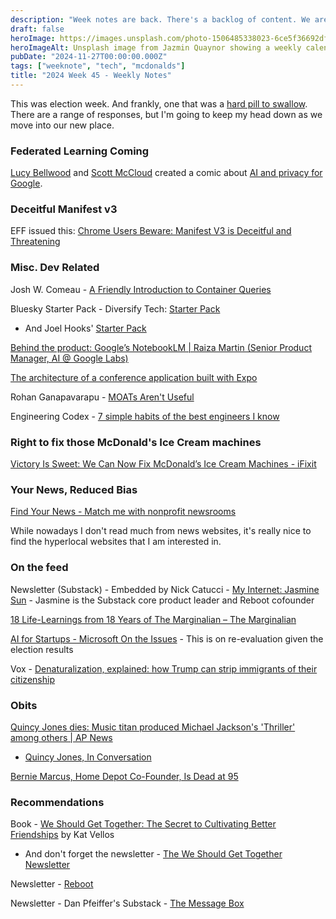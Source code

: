 ```yaml
---
description: "Week notes are back. There's a backlog of content. We are mostly busy from moving, so these will be more sporadic. We cover election week, a warning from the EFF, a look BTS for Google's NootbookLM, and some more obits and recommendations."
draft: false
heroImage: https://images.unsplash.com/photo-1506485338023-6ce5f36692df?ixlib=rb-4.0.3&ixid=M3wxMjA3fDB8MHxwaG90by1wYWdlfHx8fGVufDB8fHx8fA%3D%3D&auto=format&fit=crop&w=2370&q=80
heroImageAlt: Unsplash image from Jazmin Quaynor showing a weekly calendar
pubDate: "2024-11-27T00:00:00.000Z"
tags: ["weeknote", "tech", "mcdonalds"]
title: "2024 Week 45 - Weekly Notes"
---
```


This was election week. And frankly, one that was a [hard pill to swallow](https://www.nytimes.com/2024/11/06/us/politics/trump-america-election-victory.html). There are a range of responses, but I'm going to keep my head down as we move into our new place.

### Federated Learning Coming

[Lucy Bellwood](https://lucybellwood.com/) and [Scott McCloud](http://scottmccloud.com/) created a comic about [AI and privacy for Google](https://federated.withgoogle.com/).

### Deceitful Manifest v3

EFF issued this: [Chrome Users Beware: Manifest V3 is Deceitful and Threatening](https://www.eff.org/deeplinks/2021/12/chrome-users-beware-manifest-v3-deceitful-and-threatening)

### Misc. Dev Related

Josh W. Comeau - [A Friendly Introduction to Container Queries](https://www.joshwcomeau.com/css/container-queries-introduction/?from=newsletter)

Bluesky Starter Pack - Diversify Tech: [Starter Pack](https://bsky.app/starter-pack/diversifytech.com/3l7bakgvapc2m)
- And Joel Hooks' [Starter Pack](https://bsky.app/starter-pack/did:plc:urqqcsulsrxjf2mwy6qauxuu/3kvubopznv42u)

[Behind the product: Google’s NotebookLM | Raiza Martin (Senior Product Manager, AI @ Google Labs)](https://www.lennysnewsletter.com/p/googles-notebooklm-raiza-martin)

[The architecture of a conference application built with Expo](https://expo.dev/blog/the-architecture-of-a-conference-application-built-with-expo)

Rohan Ganapavarapu - [MOATs Aren't Useful](https://rohan.ga/blog/moats/)

Engineering Codex - [7 simple habits of the best engineers I know](https://read.engineerscodetwitter.com/p/7-simple-habits-of-the-top-1-of-engineers)

### Right to fix those McDonald's Ice Cream machines

[Victory Is Sweet: We Can Now Fix McDonald’s Ice Cream Machines - iFixit](https://www.ifixit.com/News/102368/victory-is-sweet-we-can-now-fix-mcdonalds-ice-cream-machines?utm_source=changelog-news)

### Your News, Reduced Bias

[Find Your News - Match me with nonprofit newsrooms](https://findyournews.org/)

While nowadays I don't read much from news websites, it's really nice to find the hyperlocal websites that I am interested in.

### On the feed

Newsletter (Substack) - Embedded by Nick Catucci - [My Internet: Jasmine Sun](https://embedded.substack.com/p/my-internet-jasmine-sun) - Jasmine is the Substack core product leader and Reboot cofounder

[18 Life-Learnings from 18 Years of The Marginalian – The Marginalian](https://www.themarginalian.org/2024/10/22/marginalian-18/)

[AI for Startups - Microsoft On the Issues](https://blogs.microsoft.com/on-the-issues/2024/11/01/ai-for-startups/) - This is on re-evaluation given the election results

Vox - [Denaturalization, explained: how Trump can strip immigrants of their citizenship](https://www.vox.com/2018/7/18/17561538/denaturalization-citizenship-task-force-janus)

### Obits

[Quincy Jones dies: Music titan produced Michael Jackson's 'Thriller' among others | AP News](https://apnews.com/article/quincy-jones-dead-a9e31c7e39c448d8971519f47a22dd21)
- [Quincy Jones, In Conversation](https://www.vulture.com/article/quincy-jones-in-conversation.html)

[Bernie Marcus, Home Depot Co-Founder, Is Dead at 95](https://www.nytimes.com/2024/11/05/business/bernie-marcus-dead.html?campaign_id=9&emc=edit_nn_20241106&instance_id=138860&nl=the-morning&regi_id=197092347&segment_id=182412&user_id=53888c42b17ce2b613ad43a8e73d64ef)

### Recommendations

Book - [We Should Get Together: The Secret to Cultivating Better Friendships](https://www.amazon.com/Should-Get-Together-Cultivating-Friendships-ebook/dp/B083H3FCXB) by Kat Vellos
- And don't forget the newsletter - [The We Should Get Together Newsletter](https://weshouldgettogether.com/newsletter)

Newsletter - [Reboot](https://joinreboot.org/)

Newsletter - Dan Pfeiffer's Substack - [The Message Box](https://www.messageboxnews.com/)
